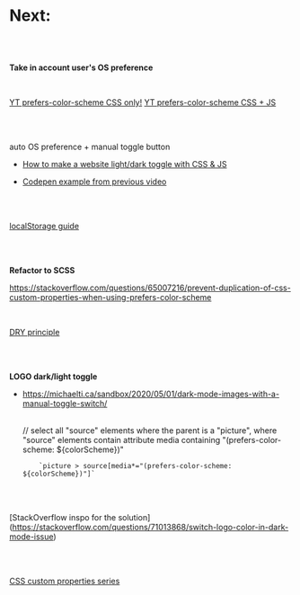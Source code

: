 # Next:

<br><br>

**Take in account user's OS preference**

<br>

[YT prefers-color-scheme CSS only!](https://www.youtube.com/watch?v=_yCgeXFAXTM)
[YT prefers-color-scheme CSS + JS](https://www.youtube.com/watch?v=wodWDIdV9BY)

<br><br>

auto OS preference + manual toggle button

- [How to make a website light/dark toggle with CSS & JS](https://www.youtube.com/watch?v=wodWDIdV9BY)

- [Codepen example from previous video](https://codepen.io/kevinpowell/pen/EMdjOV)

<br><br>

[localStorage guide](https://blog.logrocket.com/localstorage-javascript-complete-guide/)

<br><br>

**Refactor to SCSS**
<br>

https://stackoverflow.com/questions/65007216/prevent-duplication-of-css-custom-properties-when-using-prefers-color-scheme

<br>

[DRY principle](https://css-tricks.com/a-dry-approach-to-color-themes-in-css/)

<br><br>

**LOGO dark/light toggle**

- https://michaelti.ca/sandbox/2020/05/01/dark-mode-images-with-a-manual-toggle-switch/
  <br><br>

  // select all "source" elements where the parent is a "picture", where "source" elements contain attribute media containing "(prefers-color-scheme: ${colorScheme})"

          `picture > source[media*="(prefers-color-scheme: ${colorScheme})"]`

<br><br>

[StackOverflow inspo for the solution]
(https://stackoverflow.com/questions/71013868/switch-logo-color-in-dark-mode-issue)

<br><br>

[CSS custom properties series](https://www.youtube.com/watch?v=PHO6TBq_auI&list=PL4-IK0AVhVjOT2KBB5TSbD77OmfHvtqUi&index=2)
